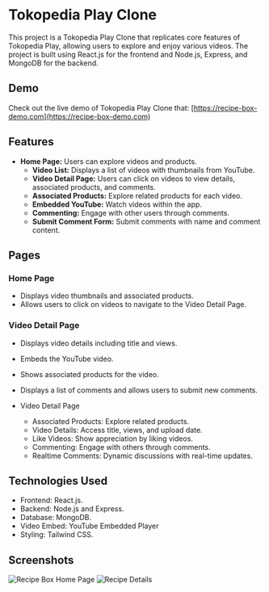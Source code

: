 # Tokopedia Play Clone

This project is a Tokopedia Play Clone that replicates core features of Tokopedia Play, allowing users to explore and enjoy various videos. The project is built using React.js for the frontend and Node.js, Express, and MongoDB for the backend.

## Demo

Check out the live demo of Tokopedia Play Clone that: [https://recipe-box-demo.com](https://recipe-box-demo.com)

## Features

- **Home Page:** Users can explore videos and products.
  - **Video List:** Displays a list of videos with thumbnails from YouTube.
  - **Video Detail Page:** Users can click on videos to view details, associated products, and comments.
  - **Associated Products:** Explore related products for each video.
  - **Embedded YouTube:** Watch videos within the app.
  - **Commenting:** Engage with other users through comments.
  - **Submit Comment Form:** Submit comments with name and comment content.

## Pages

### Home Page
- Displays video thumbnails and associated products.
- Allows users to click on videos to navigate to the Video Detail Page.

### Video Detail Page
- Displays video details including title and views.
- Embeds the YouTube video.
- Shows associated products for the video.
- Displays a list of comments and allows users to submit new comments.

- Video Detail Page
  - Associated Products: Explore related products.
  - Video Details: Access title, views, and upload date.
  - Like Videos: Show appreciation by liking videos.
  - Commenting: Engage with others through comments.
  - Realtime Comments: Dynamic discussions with real-time updates.

## Technologies Used

  - Frontend: React.js.
  - Backend: Node.js and Express.
  - Database: MongoDB.
  - Video Embed: YouTube Embedded Player
  - Styling: Tailwind CSS.

## Screenshots

![Recipe Box Home Page](/screenshots/home.png)
![Recipe Details](/screenshots/recipe-details.png)
